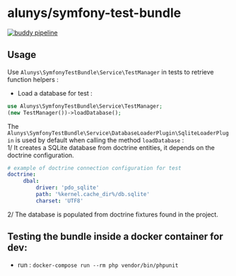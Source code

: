 # alunys/symfony-test-bundle

[![buddy pipeline](https://app.buddy.works/raphaelprmntr/symfony-test-bundle/pipelines/pipeline/134921/badge.svg?token=b9a1c1227208abcd0108ba1cc3059674a5910015681e565fd91b78fbdac67ea4 "buddy pipeline")](https://app.buddy.works/raphaelprmntr/symfony-test-bundle/pipelines/pipeline/134921)

## Usage

Use `Alunys\SymfonyTestBundle\Service\TestManager` in tests to retrieve function helpers :
* Load a database for test :
```php
use Alunys\SymfonyTestBundle\Service\TestManager;
(new TestManager())->loadDatabase();
```
The `Alunys\SymfonyTestBundle\Service\DatabaseLoaderPlugin\SqliteLoaderPlugin` is used by default when calling the method `loadDatabase` : \
1/ It creates a SQLite database from doctrine entities, it depends on the doctrine configuration. 
```yaml
# example of doctrine connection configuration for test
doctrine:
     dbal:
         driver: 'pdo_sqlite'
         path: '%kernel.cache_dir%/db.sqlite'
         charset: 'UTF8'
```
2/  The database is populated from doctrine fixtures found in the project.

## Testing the bundle inside a docker container for dev:
* run : `docker-compose run --rm php vendor/bin/phpunit`
